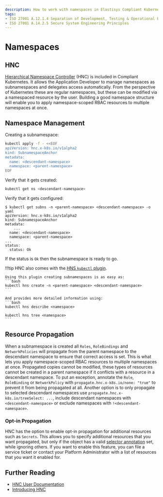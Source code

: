 ```yaml
---
description: How to work with namespaces in Elastisys Compliant Kubernetes, the security-focused Kubernetes distribution.
tags:
- ISO 27001 A.12.1.4 Separation of Development, Testing & Operational Environments
- ISO 27001 A.14.2.5 Secure System Engineering Principles
---
```


# Namespaces

## HNC

[Hierarchical Namespace Controller](https://github.com/kubernetes-sigs/hierarchical-namespaces) (HNC) is included in Compliant Kubernetes. It allows the Application Developer to manage namespaces as subnamespaces and delegates access automatically. From the perspective of Kubernetes these are regular namespaces, but these can be modified via a namespaced resource by the user. Building a good namespace structure will enable you to apply namespace-scoped RBAC resources to multiple namespaces at once.

## Namespace Management

Creating a subnamespace:
```bash
kubectl apply -f - <<EOF
apiVersion: hnc.x-k8s.io/v1alpha2
kind: SubnamespaceAnchor
metadata:
  name: <descendant-namespace>
  namespace: <parent-namespace>
EOF
```

Verify that it gets created:
```bash
kubectl get ns <descendant-namespace>
```

Verify that it gets configured:
```console
$ kubectl get subns -n <parent-namespace> <descendant-namespace> -o yaml
apiVersion: hnc.x-k8s.io/v1alpha2
kind: SubnamespaceAnchor
metadata:
	...
  name: <descendant-namespace>
  namespace: <parent-namespace>
...
status:
  status: Ok
```

If the status is `Ok` then the subnamespace is ready to go.

!!!tip
    HNC also comes with the [HNS `kubectl` plugin](https://github.com/kubernetes-sigs/hierarchical-namespaces/blob/master/docs/user-guide/how-to.md#prepare-to-use-hierarchical-namespaces-as-a-user).

    Using this plugin creating subnamespaces is as easy as:
    ```bash
    kubectl hns create -n <parent-namespace> <descendant-namespace>
    ```

    And provides more detailed information using:
    ```bash
    kubectl hns describe <namespace>

    kubectl hns tree <namespace>
    ```

## Resource Propagation

When a subnamespace is created all `Roles`, `RoleBindings` and `NetworkPolicies` will propagate from the parent namespace to the descendant namespace to ensure that correct access is set. This is what lets you apply namespace-scoped RBAC resources to multiple namespaces at once.
Propagated copies cannot be modified, these types of resources cannot be created in a parent namespace if it conflicts with a resource in a descendant namespace.
To put an exception, annotate the `Role`, `RoleBinding` or `NetworkPolicy` with `propagate.hnc.x-k8s.io/none: "true"` to prevent it from being propagated at all.
Another option is to only propagate to selected descendant namespaces use `propagate.hnc.x-k8s.io/treeSelect: ...`, include descendant namespaces with `<descendant-namespace>` or exclude namespaces with `!<descendant-namespace>`.

### Opt-in Propagation

HNC has the option to enable opt-in propagation for additional resources such as `Secrets`. This allows you to specify additional resources that you want propagated, but only if the object has a valid [selector annotation](https://github.com/kubernetes-sigs/hierarchical-namespaces/blob/master/docs/user-guide/how-to.md#limit-the-propagation-of-an-object-to-descendant-namespaces) set, while ignoring others. If you want to enable this feature, you can file a service ticket or contact your Platform Administrator with a list of resources that you want it enabled for.

## Further Reading

* [HNC User Documentation](https://github.com/kubernetes-sigs/hierarchical-namespaces/tree/master/docs/user-guide)
* [Introducing HNC](https://kubernetes.io/blog/2020/08/14/introducing-hierarchical-namespaces/)
